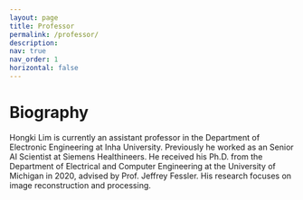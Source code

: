 ```yaml
---
layout: page
title: Professor
permalink: /professor/
description: 
nav: true
nav_order: 1
horizontal: false
---
```



# Biography
Hongki Lim is currently an assistant professor in the Department of Electronic Engineering at Inha University. Previously he worked as an Senior AI Scientist at Siemens Healthineers. He received his Ph.D. from the Department of Electrical and Computer Engineering at the University of Michigan in 2020, advised by Prof. Jeffrey Fessler. His research focuses on image reconstruction and processing.
